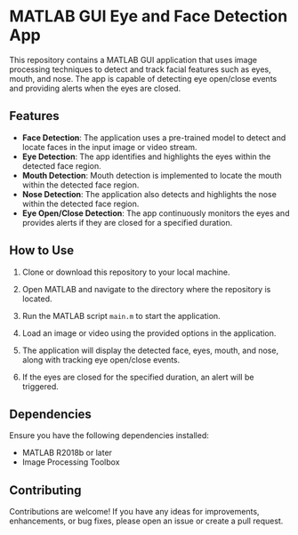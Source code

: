 # MATLAB GUI Eye and Face Detection App

This repository contains a MATLAB GUI application that uses image processing techniques to detect and track facial features such as eyes, mouth, and nose. The app is capable of detecting eye open/close events and providing alerts when the eyes are closed.





## Features

- **Face Detection**: The application uses a pre-trained model to detect and locate faces in the input image or video stream.
- **Eye Detection**: The app identifies and highlights the eyes within the detected face region.
- **Mouth Detection**: Mouth detection is implemented to locate the mouth within the detected face region.
- **Nose Detection**: The application also detects and highlights the nose within the detected face region.
- **Eye Open/Close Detection**: The app continuously monitors the eyes and provides alerts if they are closed for a specified duration.

## How to Use

1. Clone or download this repository to your local machine.

2. Open MATLAB and navigate to the directory where the repository is located.

3. Run the MATLAB script `main.m` to start the application.

4. Load an image or video using the provided options in the application.

5. The application will display the detected face, eyes, mouth, and nose, along with tracking eye open/close events.

6. If the eyes are closed for the specified duration, an alert will be triggered.

## Dependencies

Ensure you have the following dependencies installed:

- MATLAB R2018b or later
- Image Processing Toolbox



## Contributing

Contributions are welcome! If you have any ideas for improvements, enhancements, or bug fixes, please open an issue or create a pull request.



